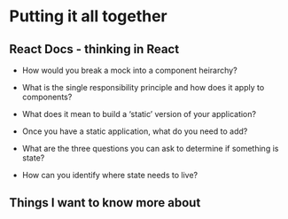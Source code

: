 # Putting it all together


## React Docs - thinking in React

* How would you break a mock into a component heirarchy?




* What is the single responsibility principle and how does it apply to components?


* What does it mean to build a ‘static’ version of your application?
 




* Once you have a static application, what do you need to add?


* What are the three questions you can ask to determine if something is state?



* How can you identify where state needs to live?




## Things I want to know more about

